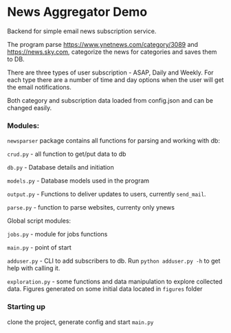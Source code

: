 # **News Aggregator Demo**

Backend for simple email news subscription service.

The program parse https://www.ynetnews.com/category/3089 and https://news.sky.com, categorize the news for categories and saves them to DB.

There are three types of user subscription - ASAP, Daily and Weekly. For each type there are a number of time and day options when the user will get the email notifications.

Both category and subscription data loaded from config.json and can be changed easily.

### **Modules:**

`newsparser` package contains all functions for parsing and working with db:

`crud.py` - all function to get/put data to db

`db.py` - Database details and initiation

`models.py` - Database models used in the program

`output.py` - Functions to deliver updates to users, currently `send_mail`.

`parse.py` - function to parse websites, currenty only ynews

Global script modules:

`jobs.py` - module for jobs functions

`main.py` - point of start

`adduser.py` - CLI to add subscribers to db. Run `python adduser.py -h` to get help with calling it.

`exploration.py` - some functions and data manipulation to explore collected data. Figures generated on some initial data located in `figures` folder

### **Starting up**

clone the project, generate config and start `main.py` 

